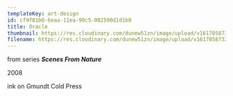 ```yaml
---
templateKey: art-design
id: cf9f81b0-6eaa-11ea-99c5-002590d1d1b0
title: Oracle
thumbnail: https://res.cloudinary.com/dunew51zn/image/upload/v1617058733/art_design/SFN_oracle_T_ewcqz5.jpg
filename: https://res.cloudinary.com/dunew51zn/image/upload/v1617058733/art_design/SFN_oracle_rdtto3.jpg
---
```

from series ***Scenes From Nature***

2008

ink on Gmundt Cold Press